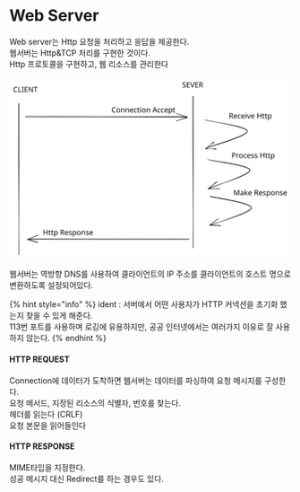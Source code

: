 # Web Server

Web server는 Http 요청을 처리하고 응답을 제공한다.\
웹서버는 Http\&TCP 처리를 구현한 것이다.\
Http 프로토콜을 구현하고, 웹 리소스를 관리한다

<img src="../../.gitbook/assets/file.excalidraw (2).svg" alt="" class="gitbook-drawing">

웹서버는 역방향 DNS를 사용하여 클라이언트의 IP 주소를 클라이언트의 호스트 명으로 변환하도록 설정되어있다.

{% hint style="info" %}
ident :  서버에서 어떤 사용자가 HTTP 커넥션을 초기화 했는지 찾을 수 있게 해준다.\
113번 포트를 사용하며 로깅에 유용하지만, 공공 인터넷에서는 여러가지 이유로 잘 사용하지 않는다.
{% endhint %}

#### &#x20;HTTP REQUEST

Connection에 데이터가 도착하면 웹서버는 데이터를 파싱하여 요청 메시지를 구성한다.\
요청 메서드, 지정된 리소스의 식별자, 번호를 찾는다.\
헤더를 읽는다 (CRLF)\
요청 본문을 읽어들인다

#### HTTP RESPONSE

MIME타입을 지정한다.\
성공 메시지 대신 Redirect를 하는 경우도 있다.

